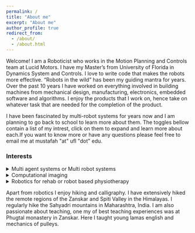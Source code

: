 ```yaml
---
permalink: /
title: "About me"
excerpt: "About me"
author_profile: true
redirect_from: 
  - /about/
  - /about.html
---
```

Welcome! I am a Roboticist who works in the Motion Planning and Controls team at Lucid Motors. I have my Master’s from University of Florida in Dynamics System and Controls. I love to write code that makes the robots more effective. “Robots in the wild” has been my guiding mantra for years. Over the past 10 years I have worked on everything involved in building machines from mechanical design, manufacturing, electronics, embedded software and algorithms. I enjoy the products that I work on, hence take on whatever task that are needed for the completion of the product.

I have been fascinated by multi-robot systems for years now and I am planning to go back to school to learn more about them. The toggles bellow contain a list of my intrest, click on them to expand and learn more about each.If you want to know more or have any questions please feel free to email me at mustafah "at" ufl "dot" edu.

### Interests
<details>
  <summary>Multi agent systems or Multi robot systems</summary>
<h4>TL;DR</h4>

<p style="font-size:12px">I am interested in the idea of making multi robot team more efficient and reliable than their single agent counterparts. This involves the study of multi robot path planning, dynamic task assignment, interaction with other agent and humans. My plan is to contribute to these subfields in graduate school and in my career beyond that.</p>

<h4> Why I chose multi agent systems?</h4>

<p>I realized that organic farming is bad for the environment. According to a study published in Nature, organic farms have 15-20% lower yield which leads to more land use and causes deforestation. On the other hand, non-organic farming's excessive use of chemicals causes environmental damage. One way to tackle this problem is to deliver pesticides and fertilizers more precisely, thus reducing their environmental impact. This idea, and my love for Unmanned Aerial Vehicles (UAVs), led me to imagine a future where drones monitor fields, and a team of ground robots mitigate the problem. As I explored this idea more, I realized that naive scheduling and static planning would not work for such an application. Questions of, what happens if one of the robots breaks down? How do we navigate safely amongst humans? And lastly, how do we make robots behave like robust human teams? kept creeping up.<br>
While exploring these questions I got introduced to the field of multi agent system. Since then, I have realized that answering the above question would not only help agricultural robot teams but many other applications such as wildfire management, disaster response etc. Thus, I have chosen to pursue graduate studies in this topic. It will allow me to gain expertise to make multi agent systems a reality in consumer hands.</p>


</details>

<details>
  <summary>Computational imaging</summary>
<p>As a photographer Lytro was revolutionary. Now we could focus after taking the image. It also introduced me to the concept of light field cameras and the field of computational imaging. The idea of using physics and computation to derive more data than a 2d planar image has many applications including in robotics.<br>
 One of the first computational imaging project I worked on was an app to remove people from crowded scenes. While neural network based people removal relies on pervious data and a prediction of what could be behind the person, my technique uses physics to complete the picture hence you don’t have to worry about faulty predictions.<br>
I believe computational photography is set to make a great impact in robotics as it addresses challenges like depth prediction with more ease and accuracy than neural networks. Also new type of cameras like Event cameras will allows us to have a different way data is represented and can provide only critical information needed. Thus, allowing us to use lower compute to achieve better results.</p>

</details>


<details>
  <summary>Robotics for rehab or robot based physiotherapy</summary>
  <p>The quality of physiotherapy determines the rate of recovery from major operations like knee and hip replacement or from medical conditions like stroke. The demand for physiotherapist is rising but one of the banes of physiotherapy is that most times the exercise requires constant monitoring and assistance by the therapist. Thus, rendering them to be able to care for less people.<br>
What if physiotherapist could be like doctors of internal medicine, who asses the patient condition, prescribes drugs, and moves on to the next patient. This allows them to see more patients. What if there were exoskeletons which allow patients mobility even when their own muscles are too weak for them to be mobile. These are the questions that inspire my interest in robotics based rehab.</p>
</details>


<p>Apart from robotics I enjoy hiking and calligraphy. I have extensively hiked the remote regions of the Zanskar and Spiti Valley in the Himalayas. I regularly hike the Sahyadri mountains in Maharashtra, India. I am also passionate about teaching, one my of best teaching experiences was at Phugtal monastery in Zanskar. Here I taught young lamas english and mechanics of pulleys.</p>

<!-- Global site tag (gtag.js) - Google Analytics -->
<script async src="https://www.googletagmanager.com/gtag/js?id=G-6PK7XEEYJ2"></script>
<script>
  window.dataLayer = window.dataLayer || [];
  function gtag(){dataLayer.push(arguments);}
  gtag('js', new Date());

  gtag('config', 'G-6PK7XEEYJ2');
</script>
